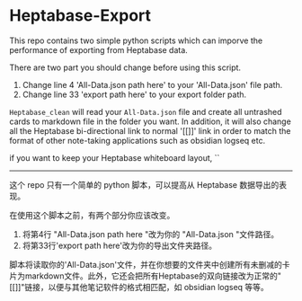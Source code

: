 # Heptabase-Export
This repo contains two simple python scripts which can imporve the performance of exporting from Heptabase data.

There are two part you should change before using this script.
1. Change line 4 'All-Data.json path here' to your 'All-Data.json' file path.
2. Change line 33 'export path here' to your export folder path.

`Heptabase_clean` will read your `All-Data.json` file and create all untrashed cards to markdown file in the folder you want. In addition, it will also change all the Heptabase bi-directional link to normal '[[]]' link in order to match the format of other note-taking applications such as obsidian logseq etc.

if you want to keep your Heptabase whiteboard layout, ``


---
这个 repo 只有一个简单的 python 脚本，可以提高从 Heptabase 数据导出的表现。

在使用这个脚本之前，有两个部分你应该改变。
1. 将第4行 "All-Data.json path here "改为你的 "All-Data.json "文件路径。
2. 将第33行'export path here'改为你的导出文件夹路径。

脚本将读取你的'All-Data.json'文件，并在你想要的文件夹中创建所有未删减的卡片为markdown文件。此外，它还会把所有Heptabase的双向链接改为正常的"[[]]"链接，以便与其他笔记软件的格式相匹配，如 obsidian logseq 等等。

